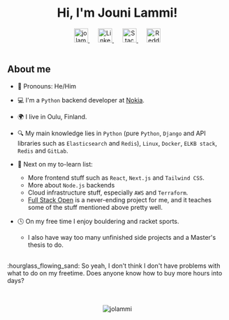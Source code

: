 

<h1 align="center">Hi, I'm Jouni Lammi!</h1>
<div align=center>
    <a href="https://jolammi.me">
        <img height="32" width="32" src="https://jolammi.me/favicon-32x32.png" alt="jolammi.me favico"/>
    </a>
    <span>&nbsp&nbsp&nbsp&nbsp</span>
    <a href="https://www.linkedin.com/in/jolammi/">
        <img height="32" width="32" src="https://cdn.simpleicons.org/linkedin/0A66C2" alt="Linkedin logo"/>
    </a>
    <span>&nbsp&nbsp&nbsp&nbsp</span>
    <a href="https://stackoverflow.com/users/9810067/jolammi">
        <img height="32" width="32" src="https://cdn.simpleicons.org/stackoverflow/F58025" alt="Stack Overflow logo"/>
    </a>
    <span>&nbsp&nbsp&nbsp&nbsp</span>
    <a href="https://www.reddit.com/user/jolammi">
        <img height="32" width="32" src="https://cdn.simpleicons.org/reddit/FF4500" alt="Reddit logo"/>
    </a>
    
    
    

</div>

<br>

## About me 

- :man: Pronouns: He/Him
- :computer: I'm a `Python` backend developer at [Nokia](https://github.com/nokia).
- :earth_africa: I live in Oulu, Finland.

- :mag: My main knowledge lies in `Python` (pure `Python`, `Django` and API libraries such as `Elasticsearch` and `Redis`), `Linux`, `Docker`, `ELKB stack`, `Redis` and `GitLab`.  

- :page_with_curl: Next on my to-learn list:
  - More frontend stuff such as `React`, `Next.js` and `Tailwind CSS`.
  - More about `Node.js` backends
  - Cloud infrastructure stuff, especially `AWS` and `Terraform`. 
  - [Full Stack Open](https://fullstackopen.com/) is a never-ending project for me, and it teaches some of the stuff mentioned above pretty well. 

- :clock4: On my free time I enjoy bouldering and racket sports.
  - I also have way too many unfinished side projects and a Master's thesis to do.  
  
<br>
:hourglass_flowing_sand: So yeah, I don't think I don't have problems with what to do on my freetime. Does anyone know how to buy more hours into days?


<br>
<br>
<br>




<p align="center"><img src="https://github-readme-streak-stats.herokuapp.com?user=jolammi&theme=radical&border_radius=10&date_format=M%20j%5B%2C%20Y%5D" alt="jolammi" /></p>


[](https://komarev.com/ghpvc/?username=jolammi)

